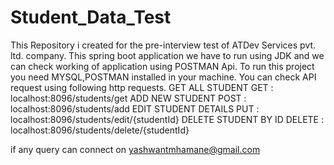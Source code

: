 # Student_Data_Test
This Repository i created for the pre-interview test of ATDev Services pvt. ltd. company.
This spring boot application we have to run using JDK and we can check working of application using POSTMAN Api.
To run this project you need MYSQL,POSTMAN installed in your machine.
You can check API request using following http requests.
GET ALL STUDENT        GET : localhost:8096/students/get
ADD NEW STUDENT        POST : localhost:8096/students/add
EDIT STUDENT DETAILS   PUT : localhost:8096/students/edit/{studentId}
DELETE STUDENT BY ID   DELETE : localhost:8096/students/delete/{studentId}

if any query can connect on yashwantmhamane@gmail.com 

